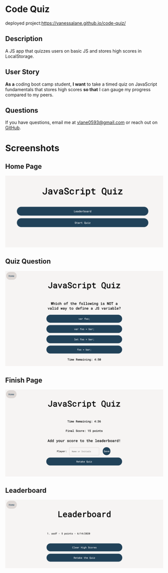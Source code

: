 # Code Quiz
deployed project:https://vanessalane.github.io/code-quiz/

## Description
A JS app that quizzes users on basic JS and stores high scores in LocalStorage.

## User Story
**As a** coding boot camp student, **I want** to take a timed quiz on JavaScript fundamentals that stores high scores **so that** I can gauge my progress compared to my peers.

## Questions
If you have questions, email me at [vlane0593@gmail.com](mailto:vlane0593@gmail.com) or reach out on [GitHub](https://www.github.com/vanessalane).

# Screenshots
## Home Page
![HomePage](assets/img/quizScreenshot4.png)

## Quiz Question
![QuizQuestion](assets/img/quizScreenshot3.png)

## Finish Page
![FinishPage](assets/img/quizScreenshot1.png)

## Leaderboard
![Leaderboard](assets/img/quizScreenshot2.png)


